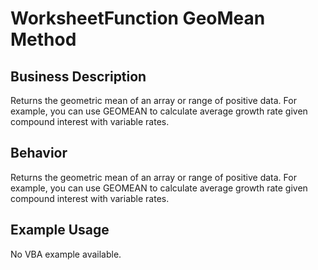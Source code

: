 # WorksheetFunction GeoMean Method

## Business Description
Returns the geometric mean of an array or range of positive data. For example, you can use GEOMEAN to calculate average growth rate given compound interest with variable rates.

## Behavior
Returns the geometric mean of an array or range of positive data. For example, you can use GEOMEAN to calculate average growth rate given compound interest with variable rates.

## Example Usage
No VBA example available.